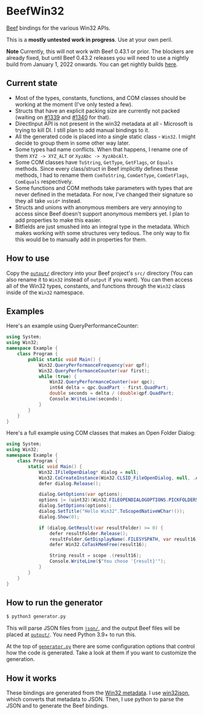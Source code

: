 # BeefWin32

[Beef](https://www.beeflang.org/) bindings for the various Win32 APIs.

This is a **mostly untested work in progress**. Use at your own peril.

**Note** Currently, this will not work with Beef 0.43.1 or prior. The blockers are already fixed, but until Beef 0.43.2 releases you will need to use a nightly build from January 1, 2022 onwards. You can get nightly builds [here](https://nightly.beeflang.org/index.html).

## Current state

- Most of the types, constants, functions, and COM classes should be working at the moment (I've only tested a few).
- Structs that have an explicit packing size are currently not packed (waiting on [#1339](https://github.com/beefytech/Beef/issues/1339) and [#1340](https://github.com/beefytech/Beef/issues/1340) for that).
- DirectInput API is not present in the win32 metadata at all - Microsoft is trying to kill DI. I still plan to add manual bindings to it.
- All the generated code is placed into a single static class - `Win32`. I might decide to group them in some other way later.
- Some types had name conflicts. When that happens, I rename one of them `XYZ -> XYZ_ALT` or `XyzAbc -> XyzAbcAlt`.
- Some COM classes have `ToString`, `GetType`, `GetFlags`, or `Equals` methods. Since every class/struct in Beef implicitly defines these methods, I had to rename them `ComToString`, `ComGetType`, `ComGetFlags`, `ComEquals` respectively.
- Some functions and COM methods take parameters with types that are never defined in the metadata. For now, I've changed their signature so they all take `void*` instead.
- Structs and unions with anonymous members are very annoying to access since Beef doesn't support anonymous members yet. I plan to add properties to make this easier.
- Bitfields are just smushed into an integral type in the metadata. Which makes working with some structures very tedious. The only way to fix this would be to manually add in properties for them.

## How to use

Copy the [`output/`](./output/) directory into your Beef project's `src/` directory (You can also rename it to `Win32` instead of `output` if you want). You can then access all of the Win32 types, constants, and functions through the `Win32` class inside of the `Win32` namespace.

## Examples

Here's an example using QueryPerformanceCounter:

```c#
using System;
using Win32;
namespace Example {
    class Program {
        public static void Main() {
            Win32.QueryPerformanceFrequency(var qpf);
            Win32.QueryPerformanceCounter(var first);
            while (true) {
                Win32.QueryPerformanceCounter(var qpc);
                int64 delta = qpc.QuadPart - first.QuadPart;
                double seconds = delta / (double)qpf.QuadPart;
                Console.WriteLine(seconds);
            }
        }
    }
}
```

Here's a full example using COM classes that makes an Open Folder Dialog:

```c#
using System;
using Win32;
namespace Example {
    class Program {
        static void Main() {
            Win32.IFileOpenDialog* dialog = null;
            Win32.CoCreateInstance(Win32.CLSID_FileOpenDialog, null, .ALL, Win32.IFileOpenDialog.IID, (void**)&dialog);
            defer dialog.Release();

            dialog.GetOptions(var options);
            options |= (uint32)(Win32.FILEOPENDIALOGOPTIONS.PICKFOLDERS | .PATHMUSTEXIST);
            dialog.SetOptions(options);
            dialog.SetTitle("Hello Win32".ToScopedNativeWChar!());
            dialog.Show(0);

            if (dialog.GetResult(var resultFolder) >= 0) {
                defer resultFolder.Release();
                resultFolder.GetDisplayName(.FILESYSPATH, var result16);
                defer Win32.CoTaskMemFree(result16);

                String result = scope .(result16);
                Console.WriteLine($"You chose '{result}'");
            }
        }
    }
}
```

## How to run the generator

```bash
$ python3 generator.py
```

This will parse JSON files from [`json/`](./json/), and the output Beef files will be placed at [`output/`](./output/). You need Python 3.9+ to run this.

At the top of [`generator.py`](./generator.py) there are some configuration options that control how the code is generated. Take a look at them if you want to customize the generation.

## How it works

These bindings are generated from the [Win32 metadata](https://github.com/microsoft/win32metadata). I use [win32json](https://github.com/marlersoft/win32json), which converts that metadata to JSON. Then, I use python to parse the JSON and to generate the Beef bindings.
